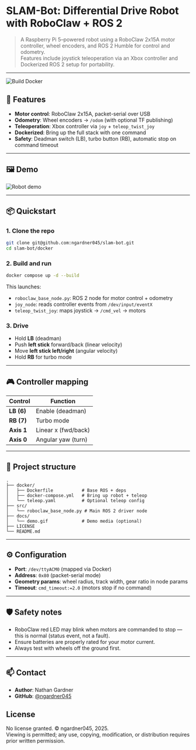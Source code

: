 # SLAM-Bot: Differential Drive Robot with RoboClaw + ROS 2

> A Raspberry Pi 5–powered robot using a RoboClaw 2x15A motor controller, wheel encoders, and ROS 2 Humble for control and odometry.  
> Features include joystick teleoperation via an Xbox controller and Dockerized ROS 2 setup for portability.

---

![Build Docker](https://github.com/ngardner045/slam-bot/actions/workflows/docker.yml/badge.svg)

## 🚀 Features
- **Motor control**: RoboClaw 2x15A, packet-serial over USB
- **Odometry**: Wheel encoders → `/odom` (with optional TF publishing)
- **Teleoperation**: Xbox controller via `joy` + `teleop_twist_joy`
- **Dockerized**: Bring up the full stack with one command
- **Safety**: Deadman switch (LB), turbo button (RB), automatic stop on command timeout

---

## 🖼️ Demo
<!-- Replace with your own image or GIF -->
![Robot demo](docs/demo.gif)

---

## 📦 Quickstart

### 1. Clone the repo
```bash
git clone git@github.com:ngardner045/slam-bot.git
cd slam-bot/docker
```

### 2. Build and run
```bash
docker compose up -d --build
```

This launches:
- `roboclaw_base_node.py`: ROS 2 node for motor control + odometry  
- `joy_node`: reads controller events from `/dev/input/eventX`  
- `teleop_twist_joy`: maps joystick → `/cmd_vel` → motors  

### 3. Drive
- Hold **LB** (deadman)  
- Push **left stick** forward/back (linear velocity)  
- Move **left stick left/right** (angular velocity)  
- Hold **RB** for turbo mode  

---

## 🎮 Controller mapping
| Control      | Function         |
|--------------|------------------|
| **LB (6)**   | Enable (deadman) |
| **RB (7)**   | Turbo mode       |
| **Axis 1**   | Linear x (fwd/back) |
| **Axis 0**   | Angular yaw (turn) |

---

## 📂 Project structure
```
.
├── docker/
│   ├── Dockerfile           # Base ROS + deps
│   ├── docker-compose.yml   # Bring up robot + teleop
│   └── teleop.yaml          # Optional teleop config
├── src/
│   └── roboclaw_base_node.py # Main ROS 2 driver node
├── docs/
│   └── demo.gif             # Demo media (optional)
├── LICENSE
└── README.md
```

---

## ⚙️ Configuration
- **Port**: `/dev/ttyACM0` (mapped via Docker)
- **Address**: `0x80` (packet-serial mode)
- **Geometry params**: wheel radius, track width, gear ratio in node params
- **Timeout**: `cmd_timeout:=2.0` (motors stop if no command)

---

## 🛡️ Safety notes
- RoboClaw red LED may blink when motors are commanded to stop — this is normal (status event, not a fault).
- Ensure batteries are properly rated for your motor current.
- Always test with wheels off the ground first.

---

## 📫 Contact
- **Author**: Nathan Gardner  
- **GitHub**: [@ngardner045](https://github.com/ngardner045)


## License
No license granted. © ngardner045, 2025.  
Viewing is permitted; any use, copying, modification, or distribution requires prior written permission.
